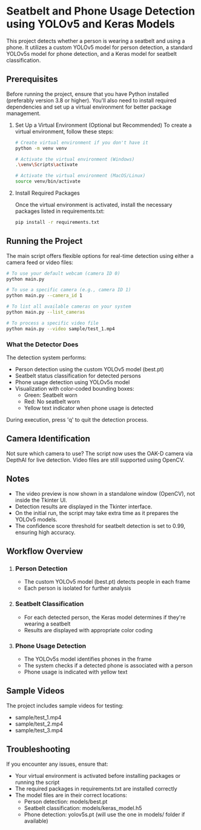 # Seatbelt and Phone Usage Detection using YOLOv5 and Keras Models

This project detects whether a person is wearing a seatbelt and using a phone. It utilizes a custom YOLOv5 model for person detection, a standard YOLOv5s model for phone detection, and a Keras model for seatbelt classification.

## Prerequisites

Before running the project, ensure that you have Python installed (preferably version 3.8 or higher). You'll also need to install required dependencies and set up a virtual environment for better package management.

1. Set Up a Virtual Environment (Optional but Recommended)
To create a virtual environment, follow these steps:

    ```bash
    # Create virtual environment if you don't have it
    python -m venv venv

    # Activate the virtual environment (Windows)
    .\venv\Scripts\activate

    # Activate the virtual environment (MacOS/Linux)
    source venv/bin/activate
    ```

2. Install Required Packages

    Once the virtual environment is activated, install the necessary packages listed in requirements.txt:

    ```bash
    pip install -r requirements.txt
    ```

## Running the Project

The main script offers flexible options for real-time detection using either a camera feed or video files:

```bash
# To use your default webcam (camera ID 0)
python main.py

# To use a specific camera (e.g., camera ID 1)
python main.py --camera_id 1

# To list all available cameras on your system
python main.py --list_cameras

# To process a specific video file
python main.py --video sample/test_1.mp4
```

### What the Detector Does

The detection system performs:

- Person detection using the custom YOLOv5 model (best.pt)
- Seatbelt status classification for detected persons
- Phone usage detection using YOLOv5s model
- Visualization with color-coded bounding boxes:
  - Green: Seatbelt worn
  - Red: No seatbelt worn
  - Yellow text indicator when phone usage is detected

During execution, press 'q' to quit the detection process.

## Camera Identification

Not sure which camera to use? The script now uses the OAK-D camera via DepthAI for live detection. Video files are still supported using OpenCV.

## Notes

- The video preview is now shown in a standalone window (OpenCV), not inside the Tkinter UI.
- Detection results are displayed in the Tkinter interface.
- On the initial run, the script may take extra time as it prepares the YOLOv5 models.
- The confidence score threshold for seatbelt detection is set to 0.99, ensuring high accuracy.

## Workflow Overview

1. ### Person Detection

   - The custom YOLOv5 model (best.pt) detects people in each frame
   - Each person is isolated for further analysis

2. ### Seatbelt Classification

   - For each detected person, the Keras model determines if they're wearing a seatbelt
   - Results are displayed with appropriate color coding

3. ### Phone Usage Detection

   - The YOLOv5s model identifies phones in the frame
   - The system checks if a detected phone is associated with a person
   - Phone usage is indicated with yellow text

## Sample Videos

The project includes sample videos for testing:

- sample/test_1.mp4
- sample/test_2.mp4
- sample/test_3.mp4

## Troubleshooting

If you encounter any issues, ensure that:

- Your virtual environment is activated before installing packages or running the script
- The required packages in requirements.txt are installed correctly
- The model files are in their correct locations:
  - Person detection: models/best.pt
  - Seatbelt classification: models/keras_model.h5
  - Phone detection: yolov5s.pt (will use the one in models/ folder if available)

